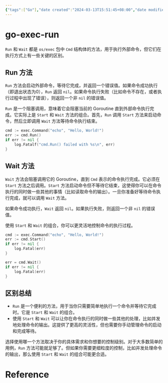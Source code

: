 ```yaml
---
{"tags":["Go"],"date created":"2024-03-13T15:51:45+08:00","date modified":"2024-03-22T18:43:31+08:00","dg-publish":true,"view-date":"2024-03-22","view-count":1,"aliases":[],"permalink":"/card/go-exec-run/","dgPassFrontmatter":true,"noteIcon":"2","created":"2024-03-13T15:51:45+08:00","updated":"2024-03-22T18:43:31+08:00"}
---
```



# go-exec-run

`Run` 和 `Wait` 都是 `os/exec` 包中 `Cmd` 结构体的方法，用于执行外部命令，但它们在执行方式上有一些关键的区别。

## Run 方法

`Run` 方法会启动外部命令，等待它完成，并返回一个错误值。如果命令成功执行（即退出状态为0），`Run` 返回 `nil`。如果命令执行失败（比如命令不存在，或者执行过程中出现了错误），则返回一个非 `nil` 的错误值。

`Run` 是一个阻塞调用，意味着它会阻塞当前的 Goroutine 直到外部命令执行完成。它实际上是 `Start` 和 `Wait` 方法的组合。首先，`Run` 调用 `Start` 方法来启动命令，然后立即调用 `Wait` 方法等待命令执行结束。

```go
cmd := exec.Command("echo", "Hello, World!")
err := cmd.Run()
if err != nil {
    log.Fatalf("cmd.Run() failed with %s\n", err)
}
```

## Wait 方法

`Wait` 方法会阻塞调用它的 Goroutine，直到 `Cmd` 表示的命令执行完成。它必须在 `Start` 方法之后调用。`Start` 方法启动命令但不等待它结束，这使得你可以在命令执行的同时做一些其他的事情（比如读取命令的输出）。一旦你准备好等待命令执行完成，就可以调用 `Wait` 方法。

如果命令成功执行，`Wait` 返回 `nil`。如果执行失败，则返回一个非 `nil` 的错误值。

使用 `Start` 和 `Wait` 的组合，你可以更灵活地控制命令的执行过程。

```go
cmd := exec.Command("echo", "Hello, World!")
err := cmd.Start()
if err != nil {
    log.Fatal(err)
}

err = cmd.Wait()
if err != nil {
    log.Fatal(err)
}
```

## 区别总结

- `Run` 是一个便利的方法，用于当你只需要简单地执行一个命令并等待它完成时。它是 `Start` 和 `Wait` 的组合。
- 使用 `Start` 和 `Wait` 可以让你在命令执行的同时做一些其他的处理，比如并发地处理命令的输出。这提供了更高的灵活性，但也需要你手动管理命令的启动和完成等待。

选择使用哪一个方法取决于你的具体需求和你想要的控制级别。对于大多数简单的用例，`Run` 方法可能就足够了。但如果你需要更细粒度的控制，比如并发处理命令的输出，那么使用 `Start` 和 `Wait` 的组合可能更合适。

# Reference
